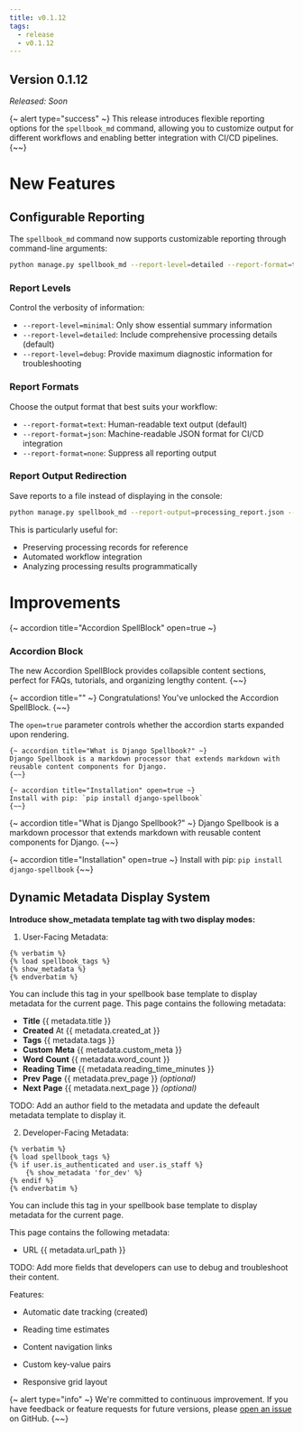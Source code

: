 ```yaml
---
title: v0.1.12
tags:
  - release
  - v0.1.12
---
```

## **Version 0.1.12**

*Released: Soon*

{~ alert type="success" ~}
This release introduces flexible reporting options for the `spellbook_md` command, allowing you to customize output for different workflows and enabling better integration with CI/CD pipelines.
{~~}

# New Features

## Configurable Reporting

The `spellbook_md` command now supports customizable reporting through command-line arguments:

```bash
python manage.py spellbook_md --report-level=detailed --report-format=text
```

### Report Levels

Control the verbosity of information:

- `--report-level=minimal`: Only show essential summary information
- `--report-level=detailed`: Include comprehensive processing details (default)
- `--report-level=debug`: Provide maximum diagnostic information for troubleshooting

### Report Formats

Choose the output format that best suits your workflow:

- `--report-format=text`: Human-readable text output (default)
- `--report-format=json`: Machine-readable JSON format for CI/CD integration
- `--report-format=none`: Suppress all reporting output

### Report Output Redirection

Save reports to a file instead of displaying in the console:

```bash
python manage.py spellbook_md --report-output=processing_report.json --report-format=json
```

This is particularly useful for:

- Preserving processing records for reference
- Automated workflow integration
- Analyzing processing results programmatically

# Improvements

{~ accordion title="Accordion SpellBlock" open=true ~}

### Accordion Block
The new Accordion SpellBlock provides collapsible content sections, perfect for FAQs, tutorials, and organizing lengthy content.
{~~}

{~ accordion title="" ~}
Congratulations! You've unlocked the Accordion SpellBlock.
{~~}

The `open=true` parameter controls whether the accordion starts expanded upon rendering.

```django
{~ accordion title="What is Django Spellbook?" ~}
Django Spellbook is a markdown processor that extends markdown with reusable content components for Django.
{~~}

{~ accordion title="Installation" open=true ~}
Install with pip: `pip install django-spellbook`
{~~}
```

{~ accordion title="What is Django Spellbook?" ~}
Django Spellbook is a markdown processor that extends markdown with reusable content components for Django.
{~~}

{~ accordion title="Installation" open=true ~}
Install with pip: `pip install django-spellbook`
{~~}

## Dynamic Metadata Display System

**Introduce show_metadata template tag with two display modes:**

1. User-Facing Metadata:

```django
{% verbatim %}
{% load spellbook_tags %}
{% show_metadata %}
{% endverbatim %}
```

You can include this tag in your spellbook base template to display metadata for the current page. This page contains the following metadata:

- **Title** {{ metadata.title }}
- **Created** At {{ metadata.created_at }}
- **Tags** {{ metadata.tags }}
- **Custom** **Meta** {{ metadata.custom_meta }}
- **Word** **Count** {{ metadata.word_count }}
- **Reading** **Time** {{ metadata.reading_time_minutes }}
- **Prev** **Page** {{ metadata.prev_page }} *(optional)*
- **Next** **Page** {{ metadata.next_page }} *(optional)*

TODO: Add an author field to the metadata and update the defeault metadata template to display it.

2. Developer-Facing Metadata:

```django
{% verbatim %}
{% load spellbook_tags %}
{% if user.is_authenticated and user.is_staff %}
    {% show_metadata 'for_dev' %}
{% endif %}
{% endverbatim %}
```

You can include this tag in your spellbook base template to display metadata for the current page.

This page contains the following metadata:

- URL {{ metadata.url_path }}

TODO: Add more fields that developers can use to debug and troubleshoot their content.

Features:

- Automatic date tracking (created)

- Reading time estimates

- Content navigation links

- Custom key-value pairs

- Responsive grid layout

{~ alert type="info" ~}
We're committed to continuous improvement. If you have feedback or feature requests for future versions, please [open an issue](https://github.com/smattymatty/django_spellbook/issues) on GitHub.
{~~}